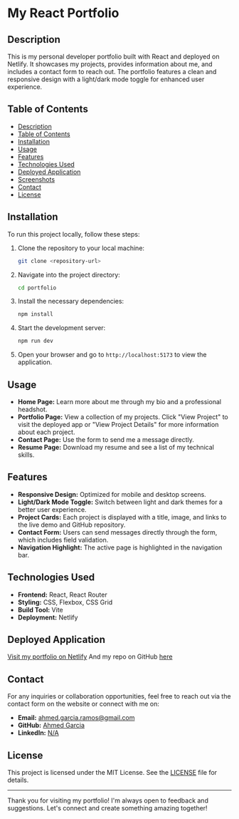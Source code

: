 # My React Portfolio

## Description

This is my personal developer portfolio built with React and deployed on Netlify. It showcases my projects, provides information about me, and includes a contact form to reach out. The portfolio features a clean and responsive design with a light/dark mode toggle for enhanced user experience.

## Table of Contents

- [Description](#description)
- [Table of Contents](#table-of-contents)
- [Installation](#installation)
- [Usage](#usage)
- [Features](#features)
- [Technologies Used](#technologies-used)
- [Deployed Application](#deployed-application)
- [Screenshots](#screenshots)
- [Contact](#contact)
- [License](#license)

## Installation

To run this project locally, follow these steps:

1. Clone the repository to your local machine:

    ```bash
    git clone <repository-url>
    ```

2. Navigate into the project directory:

    ```bash
    cd portfolio
    ```

3. Install the necessary dependencies:

    ```bash
    npm install
    ```

4. Start the development server:

    ```bash
    npm run dev
    ```

5. Open your browser and go to `http://localhost:5173` to view the application.

## Usage

- **Home Page:** Learn more about me through my bio and a professional headshot.
- **Portfolio Page:** View a collection of my projects. Click "View Project" to visit the deployed app or "View Project Details" for more information about each project.
- **Contact Page:** Use the form to send me a message directly.
- **Resume Page:** Download my resume and see a list of my technical skills.

## Features

- **Responsive Design:** Optimized for mobile and desktop screens.
- **Light/Dark Mode Toggle:** Switch between light and dark themes for a better user experience.
- **Project Cards:** Each project is displayed with a title, image, and links to the live demo and GitHub repository.
- **Contact Form:** Users can send messages directly through the form, which includes field validation.
- **Navigation Highlight:** The active page is highlighted in the navigation bar.

## Technologies Used

- **Frontend:** React, React Router
- **Styling:** CSS, Flexbox, CSS Grid
- **Build Tool:** Vite
- **Deployment:** Netlify

## Deployed Application

[Visit my portfolio on Netlify](https://tiny-maamoul-94e911.netlify.app/)
And my repo on GitHub [here](https://github.com/AhmedGarcia/PortfolioReact)

## Contact

For any inquiries or collaboration opportunities, feel free to reach out via the contact form on the website or connect with me on:

- **Email:** [ahmed.garcia.ramos@gmail.com](mailto:ahmed.garcia.ramos@gmail.com)
- **GitHub:** [Ahmed Garcia](https://github.com/AhmedGarcia)
- **LinkedIn:** [N/A](https://linkedin.com/in/your-linkedin-profile)

## License

This project is licensed under the MIT License. See the [LICENSE](./LICENSE) file for details.

---

Thank you for visiting my portfolio! I'm always open to feedback and suggestions. Let's connect and create something amazing together!
